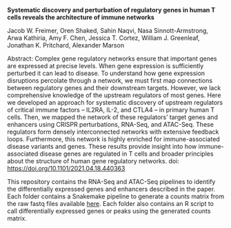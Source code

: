 **Systematic discovery and perturbation of regulatory genes in human T cells reveals the architecture of immune networks**

Jacob W. Freimer, Oren Shaked, Sahin Naqvi, Nasa Sinnott-Armstrong, Arwa Kathiria, Amy F. Chen, Jessica T. Cortez, William J. Greenleaf, Jonathan K. Pritchard, Alexander Marson

Abstract:
Complex gene regulatory networks ensure that important genes are expressed at precise levels. When gene expression is sufficiently perturbed it can lead to disease. To understand how gene expression disruptions percolate through a network, we must first map connections between regulatory genes and their downstream targets. However, we lack comprehensive knowledge of the upstream regulators of most genes. Here we developed an approach for systematic discovery of upstream regulators of critical immune factors – IL2RA, IL-2, and CTLA4 – in primary human T cells. Then, we mapped the network of these regulators’ target genes and enhancers using CRISPR perturbations, RNA-Seq, and ATAC-Seq. These regulators form densely interconnected networks with extensive feedback loops. Furthermore, this network is highly enriched for immune-associated disease variants and genes. These results provide insight into how immune-associated disease genes are regulated in T cells and broader principles about the structure of human gene regulatory networks.
doi: https://doi.org/10.1101/2021.04.18.440363

This repository contains the RNA-Seq and ATAC-Seq pipelines to identify the differentially expressed genes and enhancers described in the paper. Each folder contains a Snakemake pipeline to generate a counts matrix from the raw fastq files available [here](https://www.ncbi.nlm.nih.gov/geo/query/acc.cgi?acc=GSE171737). Each folder also contains an R script to call differentially expressed genes or peaks using the generated counts matrix.
